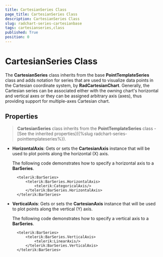 ```yaml
---
title: CartesianSeries Class
page_title: CartesianSeries Class
description: CartesianSeries Class
slug: radchart-series-cartesianbase
tags: cartesianseries,class
published: True
position: 0
---
```


# CartesianSeries Class

The **CartesianSeries** class inherits from the base **PointTemplateSeries** class and adds notation for series that are used to visualize data points in the Cartesian coordinate system, by **RadCartesianChart**. Generally, the Cartesian series can be associated either with the owning chart's horizontal and vertical axes or they can be assigned arbitrary axis (axes), thus providing support for multiple-axes Cartesian chart.

## Properties

>**CartesianSeries** class inherits from the **PointTemplateSeries** class -
[See the inherited properties]({%slug radchart-series-pointtemplateseries%}).

* **HorizontalAxis**: Gets or sets the **CartesianAxis** instance that will be used to plot points along the horizontal (X) axis.

	The following code demonstrates how to specify a horizontal axis to a **BarSeries**.

		<telerik:BarSeries>
			<telerik:BarSeries.HorizontalAxis>
				<telerik:CategoricalAxis/>
			</telerik:BarSeries.HorizontalAxis>
		</telerik:BarSeries>

* **VerticalAxis**: Gets or sets the **CartesianAxis** instance that will be used to plot points along the vertical (Y) axis.

	The following code demonstrates how to specify a vertical axis to a **BarSeries**.

		<telerik:BarSeries>
			<telerik:BarSeries.VerticalAxis>
				<telerik:LinearAxis/>
			</telerik:BarSeries.VerticalAxis>
		</telerik:BarSeries>